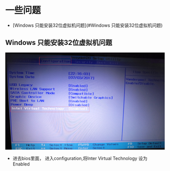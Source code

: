 # 一些问题

- [Windows 只能安装32位虚拟机问题](#Windows 只能安装32位虚拟机问题)  


## Windows 只能安装32位虚拟机问题  

![../image/虚拟机/Virtual.png](../image/虚拟机/Virtual.png)   

- 进去bios里面， 进入configuration,将Inter Virtual Technology 设为 Enabled  